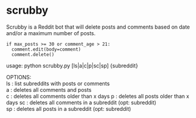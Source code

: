 # scrubby

Scrubby is a Reddit bot that will delete posts and comments  based on date and/or a maximum number of posts. 

    if max_posts >= 30 or comment_age > 21:
      comment.edit(body=comment)
      comment.delete()  

usage: python scrubby.py [ls|a|c|p|sc|sp] {subreddit}
    
OPTIONS:  
 ls : list subreddits with posts or comments  
 a  : deletes all comments and posts  
 c  : deletes all comments older than x days
 p  : deletes all posts older than x days
 sc : deletes all comments in a subreddit (opt: subreddit)  
 sp : deletes all posts in a subreddit    (opt: subreddit)  
 
